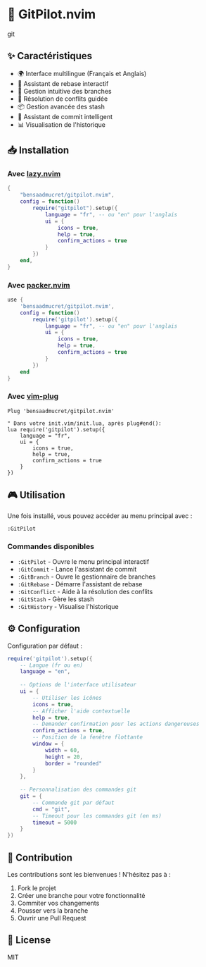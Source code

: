 # 🌟 GitPilot.nvim

git 

## ✨ Caractéristiques

- 🌍 Interface multilingue (Français et Anglais)
- 🎯 Assistant de rebase interactif
- 🔄 Gestion intuitive des branches
- 🚧 Résolution de conflits guidée
- 📦 Gestion avancée des stash
- 📝 Assistant de commit intelligent
- 📊 Visualisation de l'historique

## 📥 Installation

### Avec [lazy.nvim](https://github.com/folke/lazy.nvim)
```lua
{
    "bensaadmucret/gitpilot.nvim",
    config = function()
        require("gitpilot").setup({
            language = "fr", -- ou "en" pour l'anglais
            ui = {
                icons = true,
                help = true,
                confirm_actions = true
            }
        })
    end,
}
```

### Avec [packer.nvim](https://github.com/wbthomason/packer.nvim)
```lua
use {
    'bensaadmucret/gitpilot.nvim',
    config = function()
        require('gitpilot').setup({
            language = "fr", -- ou "en" pour l'anglais
            ui = {
                icons = true,
                help = true,
                confirm_actions = true
            }
        })
    end
}
```

### Avec [vim-plug](https://github.com/junegunn/vim-plug)
```vim
Plug 'bensaadmucret/gitpilot.nvim'

" Dans votre init.vim/init.lua, après plug#end():
lua require('gitpilot').setup({
    language = "fr",
    ui = {
        icons = true,
        help = true,
        confirm_actions = true
    }
})
```

## 🎮 Utilisation

Une fois installé, vous pouvez accéder au menu principal avec :
```vim
:GitPilot
```

### Commandes disponibles

- `:GitPilot` - Ouvre le menu principal interactif
- `:GitCommit` - Lance l'assistant de commit
- `:GitBranch` - Ouvre le gestionnaire de branches
- `:GitRebase` - Démarre l'assistant de rebase
- `:GitConflict` - Aide à la résolution des conflits
- `:GitStash` - Gère les stash
- `:GitHistory` - Visualise l'historique

## ⚙️ Configuration

Configuration par défaut :
```lua
require('gitpilot').setup({
    -- Langue (fr ou en)
    language = "en",
    
    -- Options de l'interface utilisateur
    ui = {
        -- Utiliser les icônes
        icons = true,
        -- Afficher l'aide contextuelle
        help = true,
        -- Demander confirmation pour les actions dangereuses
        confirm_actions = true,
        -- Position de la fenêtre flottante
        window = {
            width = 60,
            height = 20,
            border = "rounded"
        }
    },
    
    -- Personnalisation des commandes git
    git = {
        -- Commande git par défaut
        cmd = "git",
        -- Timeout pour les commandes git (en ms)
        timeout = 5000
    }
})
```

## 🤝 Contribution

Les contributions sont les bienvenues ! N'hésitez pas à :
1. Fork le projet
2. Créer une branche pour votre fonctionnalité
3. Commiter vos changements
4. Pousser vers la branche
5. Ouvrir une Pull Request

## 📝 License

MIT
